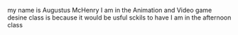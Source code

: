 my name is Augustus McHenry 
I am in the Animation and Video game desine class is because it would be usful sckils to have
I am in the afternoon class
